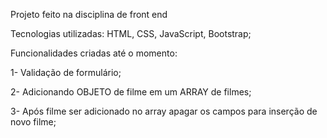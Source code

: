 Projeto feito na disciplina de front end

Tecnologias utilizadas: HTML, CSS, JavaScript, Bootstrap;

Funcionalidades criadas até o momento:

1- Validação de formulário;

2- Adicionando OBJETO de filme em um ARRAY de filmes;

3- Após filme ser adicionado no array apagar os campos para inserção de novo filme;